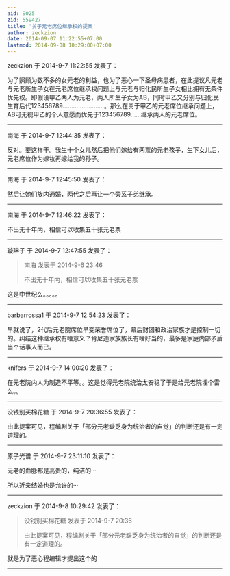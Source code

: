 ```yaml
---
aid: 9025
zid: 559427
title: '关于元老席位继承权的提案'
author: zeckzion
date: 2014-09-07 11:22:55+07:00
lastmod: 2014-09-08 10:29:00+07:00
---
```


zeckzion 于 2014-9-7 11:22:55 发表了：

为了照顾为数不多的女元老的利益，也为了恶心一下圣母病患者，在此提议凡元老与元老所生子女在元老席位继承权问题上与元老与归化民所生子女相比拥有无条件优先权。即假设甲乙两人为元老，两人所生子女为AB，同时甲乙又分别与归化民生育后代123456789……………………。那么在关于甲乙的元老席位继承问题上，AB可无视甲乙的个人意愿而优先于123456789……继承两人的元老席位。

---------

南海 于 2014-9-7 12:44:35 发表了：

反对。要这样干。我生十个女儿然后把他们嫁给有两票的元老孩子，生下女儿后，元老席位作为嫁妆再嫁给我的孙子。

---------

南海 于 2014-9-7 12:45:50 发表了：

然后让她们族内通婚，两代之后再让一个旁系子弟继承。

---------

南海 于 2014-9-7 12:46:22 发表了：

不出无十年内，相信可以收集五十张元老票

---------

璇瑢子 于 2014-9-7 12:47:55 发表了：

> 南海 发表于 2014-9-6 23:46
> 
> 不出无十年内，相信可以收集五十张元老票



这是中世纪么。。。。。

---------

barbarrossa1 于 2014-9-7 12:54:23 发表了：

早就说了，2代后元老院席位早变荣誉席位了，幕后财团和政治家族才是控制一切的。纠结这种继承权有啥意义？肯尼迪家族族长有啥好当的，最多是家庭内部矛盾当个话事人而已。

---------

knifers 于 2014-9-7 14:00:20 发表了：

在元老院内人为制造不平等。。这是觉得元老院统治太安稳了于是给元老院埋个雷么。。

---------

没钱别买棉花糖 于 2014-9-7 20:36:55 发表了：

由此提案可见，程编剧关于「部分元老缺乏身为统治者的自觉」的判断还是有一定道理的。

---------

原子光谱 于 2014-9-7 23:11:10 发表了：

元老的血脉都是高贵的，纯洁的···

所以近亲结婚也是允许的···

---------

zeckzion 于 2014-9-8 10:29:42 发表了：

> 没钱别买棉花糖 发表于 2014-9-7 20:36
> 
> 由此提案可见，程编剧关于「部分元老缺乏身为统治者的自觉」的判断还是有一定道理的。



就是为了恶心程编辑才提出这个的

---------

